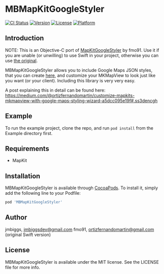 # MBMapKitGoogleStyler

[![CI Status](https://img.shields.io/travis/jmbiggs/MBMapKitGoogleStyler.svg?style=flat)](https://travis-ci.org/jmbiggs/MBMapKitGoogleStyler)
[![Version](https://img.shields.io/cocoapods/v/MBMapKitGoogleStyler.svg?style=flat)](https://cocoapods.org/pods/MBMapKitGoogleStyler)
[![License](https://img.shields.io/cocoapods/l/MBMapKitGoogleStyler.svg?style=flat)](https://cocoapods.org/pods/MBMapKitGoogleStyler)
[![Platform](https://img.shields.io/cocoapods/p/MBMapKitGoogleStyler.svg?style=flat)](https://cocoapods.org/pods/MBMapKitGoogleStyler)

## Introduction

NOTE: This is an Objective-C port of [MapKitGoogleStyler](https://github.com/fmo91/MapKitGoogleStyler) by fmo91.  Use it if you are unable (or unwilling) to use Swift in your project, otherwise you can use [the original](https://github.com/fmo91/MapKitGoogleStyler).

MBMapKitGoogleStyler allows you to include Google Maps JSON styles, that you can create [here](https://mapstyle.withgoogle.com/), and customize your MKMapView to look just like you want (or your client). Including this library is very very easy.

A post explaining this in detail can be found here: https://medium.com/@ortizfernandomartin/customize-mapkits-mkmapview-with-google-maps-styling-wizard-a5dcc095e19f#.ss3dencgh

## Example

To run the example project, clone the repo, and run `pod install` from the Example directory first.

## Requirements

* MapKit

## Installation

MBMapKitGoogleStyler is available through [CocoaPods](https://cocoapods.org). To install
it, simply add the following line to your Podfile:

```ruby
pod 'MBMapKitGoogleStyler'
```

## Author

jmbiggs, jmbiggsdev@gmail.com
fmo91, ortizfernandomartin@gmail.com (original Swift version)

## License

MBMapKitGoogleStyler is available under the MIT license. See the LICENSE file for more info.
